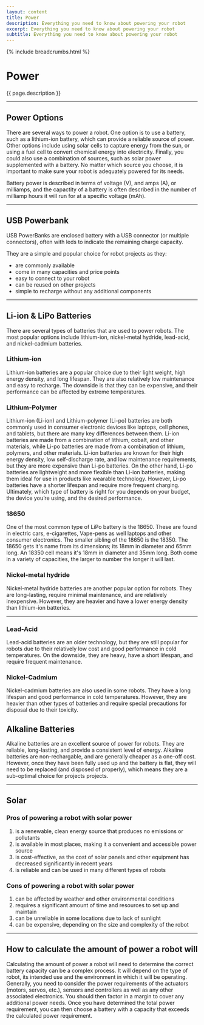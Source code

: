 ```yaml
---
layout: content
title: Power
description: Everything you need to know about powering your robot
excerpt: Everything you need to know about powering your robot
subtitle: Everything you need to know about powering your robot
---
```


{% include breadcrumbs.html %}

# Power

{{ page.description }}

---

## Power Options

There are several ways to power a robot. One option is to use a battery, such as a lithium-ion battery, which can provide a reliable source of power. Other options include using solar cells to capture energy from the sun, or using a fuel cell to convert chemical energy into electricity. Finally, you could also use a combination of sources, such as solar power supplemented with a battery. No matter which source you choose, it is important to make sure your robot is adequately powered for its needs.

Battery power is described in terms of voltage (V), and amps (A), or milliamps, and the capactity of a battery is often described in the number of milliamp hours it will run for at a specific voltage (mAh).

---

## USB Powerbank

USB PowerBanks are enclosed battery with a USB connector (or multiple connectors), often with leds to indicate the remaining charge capacity. 

They are a simple and popular choice for robot projects as they:

* are commonly available
* come in many capacities and price points
* easy to connect to your robot
* can be reused on other projects
* simple to recharge without any additional components

---

## Li-ion & LiPo Batteries

There are several types of batteries that are used to power robots. The most popular options include lithium-ion, nickel-metal hydride, lead-acid, and nickel-cadmium batteries.

### Lithium-ion

Lithium-ion batteries are a popular choice due to their light weight, high energy density, and long lifespan. They are also relatively low maintenance and easy to recharge. The downside is that they can be expensive, and their performance can be affected by extreme temperatures.

### Lithium-Polymer

Lithium-ion (Li-ion) and Lithium-polymer (Li-po) batteries are both commonly used in consumer electronic devices like laptops, cell phones, and tablets, but there are many key differences between them. Li-ion batteries are made from a combination of lithium, cobalt, and other materials, while Li-po batteries are made from a combination of lithium, polymers, and other materials. Li-ion batteries are known for their high energy density, low self-discharge rate, and low maintenance requirements, but they are more expensive than Li-po batteries. On the other hand, Li-po batteries are lightweight and more flexible than Li-ion batteries, making them ideal for use in products like wearable technology. However, Li-po batteries have a shorter lifespan and require more frequent charging. Ultimately, which type of battery is right for you depends on your budget, the device you’re using, and the desired performance.

### 18650

One of the most common type of LiPo battery is the 18650. These are found in electric cars, e-cigarettes, Vape-pens as well laptops and other consumer electronics. The smaller sibling of the 18650 is the 18350. The 18650 gets it's name from its dimensions; its 18mm in diameter and 65mm long. An 18350 cell means it's 18mm in diameter and 35mm long. Both come in a variety of capacities, the larger to number the longer it will last.

### Nickel-metal hydride

Nickel-metal hydride batteries are another popular option for robots. They are long-lasting, require minimal maintenance, and are relatively inexpensive. However, they are heavier and have a lower energy density than lithium-ion batteries.

---

### Lead-Acid

Lead-acid batteries are an older technology, but they are still popular for robots due to their relatively low cost and good performance in cold temperatures. On the downside, they are heavy, have a short lifespan, and require frequent maintenance.

### Nickel-Cadmium

Nickel-cadmium batteries are also used in some robots. They have a long lifespan and good performance in cold temperatures. However, they are heavier than other types of batteries and require special precautions for disposal due to their toxicity.

## Alkaline Batteries

Alkaline batteries are an excellent source of power for robots. They are reliable, long-lasting, and provide a consistent level of energy. Alkaline batteries are non-rechargable, and are generally cheaper as a one-off cost. However, once they have been fully used up and the battery is flat, they will need to be replaced (and disposed of properly), which means they are a sub-optimal choice for projects projects.

---

## Solar

### Pros of powering a robot with solar power

1. is a renewable, clean energy source that produces no emissions or pollutants
1. is available in most places, making it a convenient and accessible power source
1. is cost-effective, as the cost of solar panels and other equipment has decreased significantly in recent years
1. is reliable and can be used in many different types of robots

### Cons of powering a robot with solar power

1. can be affected by weather and other environmental conditions
1. requires a significant amount of time and resources to set up and maintain
1. can be unreliable in some locations due to lack of sunlight
1. can be expensive, depending on the size and complexity of the robot

---

## How to calculate the amount of power a robot will

Calculating the amount of power a robot will need to determine the correct battery capacity can be a complex process. It will depend on the type of robot, its intended use and the environment in which it will be operating. Generally, you need to consider the power requirements of the actuators (motors, servos, etc.), sensors and controllers as well as any other associated electronics. You should then factor in a margin to cover any additional power needs. Once you have determined the total power requirement, you can then choose a battery with a capacity that exceeds the calculated power requirement.

